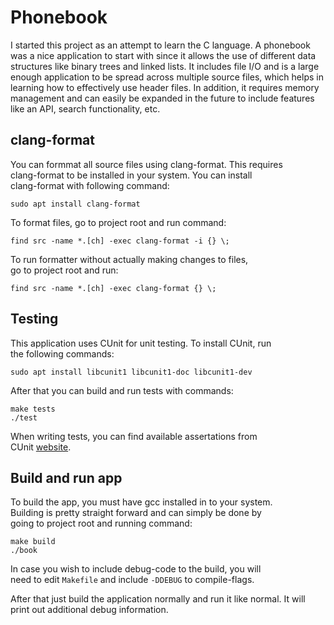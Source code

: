 # Phonebook

I started this project as an attempt to learn the C language. A phonebook was a nice application to start with since it allows the use of different data structures like binary trees and linked lists. It includes file I/O and is a large enough application to be spread across multiple source files, which helps in learning how to effectively use header files. In addition, it requires memory management and can easily be expanded in the future to include features like an API, search functionality, etc.

## clang-format

You can formmat all source files using clang-format. This requires  
clang-format to be installed in your system. You can install  
clang-format with following command:

```shell
sudo apt install clang-format
```

To format files, go to project root and run command:

```shell
find src -name *.[ch] -exec clang-format -i {} \;
```

To run formatter without actually making changes to files,  
go to project root and run:

```shell
find src -name *.[ch] -exec clang-format {} \;
```

## Testing

This application uses CUnit for unit testing. To install CUnit, run  
the following commands:

```shell
sudo apt install libcunit1 libcunit1-doc libcunit1-dev
```

After that you can build and run tests with commands:

```shell
make tests
./test
```

When writing tests, you can find available assertations from  
CUnit [website](https://cunit.sourceforge.net/doc/writing_tests.html).

## Build and run app

To build the app, you must have gcc installed in to your system.  
Building is pretty straight forward and can simply be done by  
going to project root and running command: 

```shell
make build
./book
```

In case you wish to include debug-code to the build, you will  
need to edit `Makefile` and include `-DDEBUG` to compile-flags. 

After that just build the application normally and run it like 
normal. It will print out additional debug information. 
